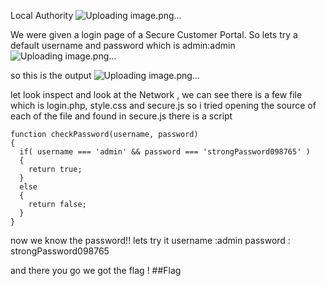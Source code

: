 Local Authority
![Uploading image.png…]()

We were given a login page of a Secure Customer Portal. So lets try a default username and password which is admin:admin
![Uploading image.png…]()

so this is the output 
![Uploading image.png…]()

let look inspect and look at the Network , we can see there is a few file which is login.php, style.css and secure.js
so i tried opening the source of each of the file and found in secure.js there is a script 
```
function checkPassword(username, password)
{
  if( username === 'admin' && password === 'strongPassword098765' )
  {
    return true;
  }
  else
  {
    return false;
  }
}
```

now we know the password!! lets try it username :admin password : strongPassword098765

and there you go we got the flag !
##Flag 
```strongPassword098765

```

